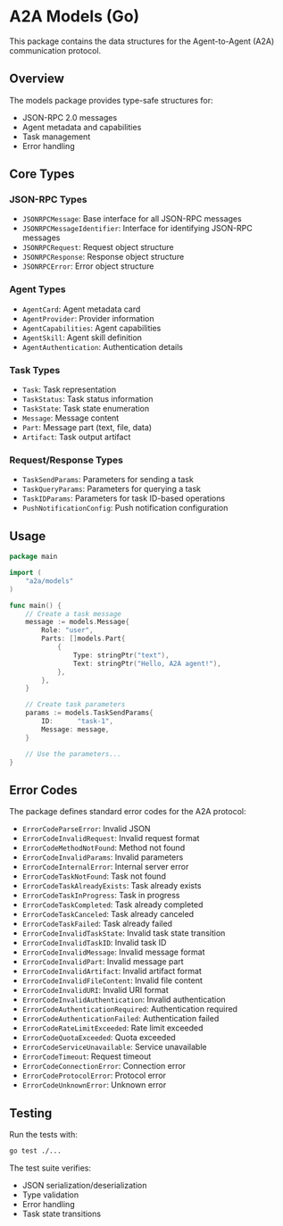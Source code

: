 # A2A Models (Go)

This package contains the data structures for the Agent-to-Agent (A2A) communication protocol.

## Overview

The models package provides type-safe structures for:
- JSON-RPC 2.0 messages
- Agent metadata and capabilities
- Task management
- Error handling

## Core Types

### JSON-RPC Types

- `JSONRPCMessage`: Base interface for all JSON-RPC messages
- `JSONRPCMessageIdentifier`: Interface for identifying JSON-RPC messages
- `JSONRPCRequest`: Request object structure
- `JSONRPCResponse`: Response object structure
- `JSONRPCError`: Error object structure

### Agent Types

- `AgentCard`: Agent metadata card
- `AgentProvider`: Provider information
- `AgentCapabilities`: Agent capabilities
- `AgentSkill`: Agent skill definition
- `AgentAuthentication`: Authentication details

### Task Types

- `Task`: Task representation
- `TaskStatus`: Task status information
- `TaskState`: Task state enumeration
- `Message`: Message content
- `Part`: Message part (text, file, data)
- `Artifact`: Task output artifact

### Request/Response Types

- `TaskSendParams`: Parameters for sending a task
- `TaskQueryParams`: Parameters for querying a task
- `TaskIDParams`: Parameters for task ID-based operations
- `PushNotificationConfig`: Push notification configuration

## Usage

```go
package main

import (
    "a2a/models"
)

func main() {
    // Create a task message
    message := models.Message{
        Role: "user",
        Parts: []models.Part{
            {
                Type: stringPtr("text"),
                Text: stringPtr("Hello, A2A agent!"),
            },
        },
    }

    // Create task parameters
    params := models.TaskSendParams{
        ID:      "task-1",
        Message: message,
    }

    // Use the parameters...
}
```

## Error Codes

The package defines standard error codes for the A2A protocol:

- `ErrorCodeParseError`: Invalid JSON
- `ErrorCodeInvalidRequest`: Invalid request format
- `ErrorCodeMethodNotFound`: Method not found
- `ErrorCodeInvalidParams`: Invalid parameters
- `ErrorCodeInternalError`: Internal server error
- `ErrorCodeTaskNotFound`: Task not found
- `ErrorCodeTaskAlreadyExists`: Task already exists
- `ErrorCodeTaskInProgress`: Task in progress
- `ErrorCodeTaskCompleted`: Task already completed
- `ErrorCodeTaskCanceled`: Task already canceled
- `ErrorCodeTaskFailed`: Task already failed
- `ErrorCodeInvalidTaskState`: Invalid task state transition
- `ErrorCodeInvalidTaskID`: Invalid task ID
- `ErrorCodeInvalidMessage`: Invalid message format
- `ErrorCodeInvalidPart`: Invalid message part
- `ErrorCodeInvalidArtifact`: Invalid artifact format
- `ErrorCodeInvalidFileContent`: Invalid file content
- `ErrorCodeInvalidURI`: Invalid URI format
- `ErrorCodeInvalidAuthentication`: Invalid authentication
- `ErrorCodeAuthenticationRequired`: Authentication required
- `ErrorCodeAuthenticationFailed`: Authentication failed
- `ErrorCodeRateLimitExceeded`: Rate limit exceeded
- `ErrorCodeQuotaExceeded`: Quota exceeded
- `ErrorCodeServiceUnavailable`: Service unavailable
- `ErrorCodeTimeout`: Request timeout
- `ErrorCodeConnectionError`: Connection error
- `ErrorCodeProtocolError`: Protocol error
- `ErrorCodeUnknownError`: Unknown error

## Testing

Run the tests with:

```bash
go test ./...
```

The test suite verifies:
- JSON serialization/deserialization
- Type validation
- Error handling
- Task state transitions 